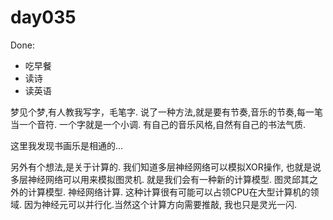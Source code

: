 # day035
Done:
- 吃早餐
- 读诗
- 读英语

梦见个梦,有人教我写字，毛笔字.
说了一种方法,就是要有节奏,音乐的节奏,每一笔当一个音符. 一个字就是一个小调.
有自己的音乐风格,自然有自己的书法气质.

这里我发现书画乐是相通的...

另外有个想法,是关于计算的.
我们知道多层神经网络可以模拟XOR操作, 也就是说多层神经网络可以用来模拟图灵机.
就是我们会有一种新的计算模型. 图灵邱其之外的计算模型.
神经网络计算.
这种计算很有可能可以占领CPU在大型计算机的领域. 因为神经元可以并行化.当然这个计算方向需要推敲,
我也只是灵光一闪.
